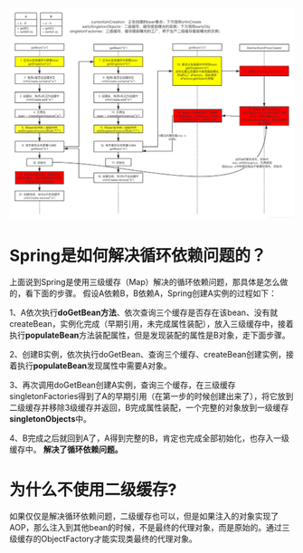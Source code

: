 

![Spring AOP循环依赖](三级缓存.assets/20200403212201923.jpg)

# Spring是如何解决循环依赖问题的？

上面说到Spring是使用三级缓存（Map）解决的循环依赖问题，那具体是怎么做的，看下面的步骤。
假设A依赖B，B依赖A，Spring创建A实例的过程如下：

1、A依次执行**doGetBean方法**、依次查询三个缓存是否存在该bean、没有就createBean，实例化完成（早期引用，未完成属性装配），放入三级缓存中，接着执行**populateBean**方法装配属性，但是发现装配的属性是B对象，走下面步骤。

2、创建B实例，依次执行doGetBean、查询三个缓存、createBean创建实例，接着执行**populateBean**发现属性中需要A对象。

3、再次调用doGetBean创建A实例，查询三个缓存，在三级缓存singletonFactories得到了A的早期引用（在第一步的时候创建出来了），将它放到二级缓存并移除3级缓存并返回，B完成属性装配，一个完整的对象放到一级缓存**singletonObjects**中。

4、B完成之后就回到A了，A得到完整的B，肯定也完成全部初始化，也存入一级缓存中。
**解决了循环依赖问题。**



# 为什么不使用二级缓存?

如果仅仅是解决循环依赖问题，二级缓存也可以，但是如果注入的对象实现了AOP，那么注入到其他bean的时候，不是最终的代理对象，而是原始的。通过三级缓存的ObjectFactory才能实现类最终的代理对象。